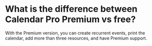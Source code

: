 # What is the difference between Calendar Pro Premium vs free?

<p class="no-margin">With the Premium version, you can create recurrent events, print the calendar, add more than three resources, and have Premium support.</p>

<Intercom />
<Clarity />
<GoogleAnalytics />

